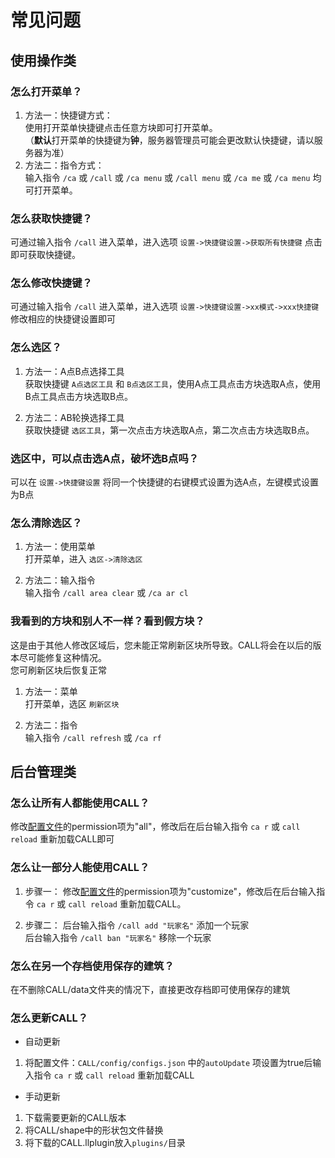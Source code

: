 # 常见问题
## 使用操作类
### 怎么打开菜单？
1. 方法一：快捷键方式：  
使用打开菜单快捷键点击任意方块即可打开菜单。  
（**默认**打开菜单的快捷键为**钟**，服务器管理员可能会更改默认快捷键，请以服务器为准）
2. 方法二：指令方式：  
输入指令 `/ca` 或 `/call` 或 `/ca menu` 或 `/call menu` 或 `/ca me` 或 `/ca menu` 均可打开菜单。

### 怎么获取快捷键？
可通过输入指令 `/call` 进入菜单，进入选项 `设置->快捷键设置->获取所有快捷键` 点击即可获取快捷键。

### 怎么修改快捷键？
可通过输入指令 `/call` 进入菜单，进入选项 `设置->快捷键设置->xx模式->xxx快捷键` 修改相应的快捷键设置即可

### 怎么选区？
1. 方法一：A点B点选择工具  
获取快捷键 `A点选区工具` 和 `B点选区工具`，使用A点工具点击方块选取A点，使用B点工具点击方块选取B点。

2. 方法二：AB轮换选择工具  
获取快捷键 `选区工具`，第一次点击方块选取A点，第二次点击方块选取B点。

### 选区中，可以点击选A点，破坏选B点吗？
可以在 `设置->快捷键设置` 将同一个快捷键的右键模式设置为选A点，左键模式设置为B点

### 怎么清除选区？
1. 方法一：使用菜单  
打开菜单，进入 `选区->清除选区`

2. 方法二：输入指令  
输入指令 `/call area clear` 或 `/ca ar cl`

### 我看到的方块和别人不一样？看到假方块？
这是由于其他人修改区域后，您未能正常刷新区块所导致。CALL将会在以后的版本尽可能修复这种情况。  
您可刷新区块后恢复正常
1. 方法一：菜单  
打开菜单，选区 `刷新区块`

2. 方法二：指令  
输入指令 `/call refresh` 或 `/ca rf`

## 后台管理类
### 怎么让所有人都能使用CALL？
修改[配置文件](user/config)的permission项为"all"，修改后在后台输入指令 `ca r` 或 `call reload` 重新加载CALL即可

### 怎么让一部分人能使用CALL？
1. 步骤一：
修改[配置文件](user/config)的permission项为"customize"，修改后在后台输入指令 `ca r` 或 `call reload` 重新加载CALL。

2. 步骤二：
后台输入指令 `/call add "玩家名"` 添加一个玩家  
后台输入指令 `/call ban "玩家名"` 移除一个玩家

### 怎么在另一个存档使用保存的建筑？
在不删除CALL/data文件夹的情况下，直接更改存档即可使用保存的建筑

### 怎么更新CALL？
- 自动更新
1. 将配置文件：`CALL/config/configs.json` 中的`autoUpdate` 项设置为true后输入指令 `ca r` 或 `call reload` 重新加载CALL

- 手动更新
1. 下载需要更新的CALL版本
2. 将CALL/shape中的形状包文件替换
3. 将下载的CALL.llplugin放入`plugins/`目录

